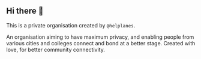 ## Hi there 👋

This is a private organisation created by ``@helplanes``.

An organisation aiming to have maximum privacy, and enabling people from various cities and colleges connect and bond at a better stage.
Created with love, for better community connectivity. 
